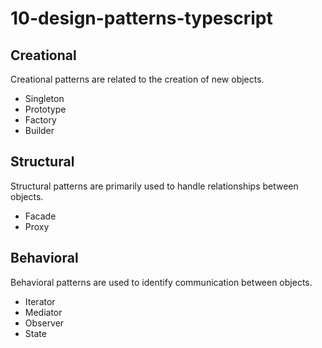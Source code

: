 # 10-design-patterns-typescript 

## Creational ##
Creational patterns are related to the creation of new objects.
- Singleton
- Prototype
- Factory
- Builder


## Structural ##
Structural patterns are primarily used to handle relationships between objects.
- Facade
- Proxy


## Behavioral ##
Behavioral patterns are used to identify communication between objects.
- Iterator
- Mediator
- Observer
- State